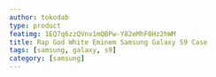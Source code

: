 ```yaml
---
author: tokodab
type: product
featimg: 1EQ7q6zzQVnv1mQBPw-Y82eMhF0Hz2hWM
title: Rap God White Eminem Samsung Galaxy S9 Case
tags: [samsung, galaxy, s9]
category: [samsung]
---
```

